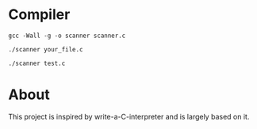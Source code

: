 # Compiler
`gcc -Wall -g -o scanner scanner.c`
 
`./scanner your_file.c`

`./scanner test.c`

# About
This project is inspired by write-a-C-interpreter and is largely based on it.
